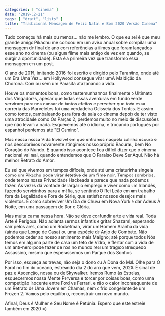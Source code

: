 ```yaml
---
categories: [ "cinema" ]
date: "2019-12-21"
tags: [ "draft", "lists" ]
title: "Tradicional Mensagem de Feliz Natal e Bom 2020 Versão Cinema"
---
```

Tudo começou há mais ou menos... não me lembro. O que eu sei é que
meu grande amigo Pikachu me colocou em um aviso anual sobre compilar uma
mensagem de final de ano com referências a filmes que foram lançados
esse ano no cinema (ou algum filme mais antigo de vez em quando, se surgir
a oportunidade). Esta é a primeira vez que transformo essa mensagem em
um post.

O ano de 2019, imitando 2016, foi escrito e dirigido pelo Tarantino,
onde até um Era Uma Vez... em Hollywood consegue virar umA Maldição
da Chorona. Com ou sem um Parasita atazanando a vida.

Houve os momentos bons, como testemunharmos finalmente o Ultimato dos
Vingadores, apesar que todas essas aventuras em fundo verde serviram
para nos cansar de tantos efeitos e perceber que toda essa correria das
Marveletes foi uma verdadeira Odisseia dos Tontos. E assim como tontos,
cambaleando para fora da sala do cinema depois de ter visto uma atrocidade
como Os Parças 2, perdemos muito no meio de discussões que não levam
a nada. Esquecemos até o idioma, e trocando português por espanhol
perdemos até "El Camino".

Mas nessa nossa Vida Invisível em que entramos naquela salinha escura
e nos descobrimos novamente atingimos nosso próprio Bacurau, bem No
Coração do Mundo. E quando isso acontece fica difícil dizer que
o cinema nacional vai mal, quando entendemos que O Paraíso Deve Ser
Aqui. Não há melhor Retrato do Amor.

Eu sei que vivemos em tempos difíceis, onde até uma criaturinha
singela como um Pikachu pode virar detetive de um filme noir. Tempos
sombrios, onde temos nossa Privacidade Hackeada e parece que nada
podemos fazer. Às vezes dá vontade de largar o emprego e viver como
um Irlandês, fazendo servicinhos para a máfia, se sentindo O Rei Leão
em um trabalho fora da Legalidade e Fora de Série, que satisfaz nossos
desejos mais violentos. É como sobreviver Um Dia de Chuva em Nova York
e dar Adeus À Noite, em uma passagem de Dor e Glória.

Mas muita calma nessa hora. Não se deve confundir arte e vida real. Toda
Arte é Perigosa. Não adianta sermos infantis e gritar Shazam!, esperando
sair pelos ares, como um Rocketman, virar um Homem Aranha da vida (ainda
que Longe de Casa) ou uma espécie de Anjo de Combate. Não podemos ceder
ao nosso sentimento mais Maligno; até porque todos Nós temos em alguma
parte de casa um teto de Vidro, e flertar com a vida de um anti-herói
pode fazer de nós no mundo real um trágico Brinquedo Assassino, mesmo
que esperássemos um Parque dos Sonhos.

Por isso, esqueça as trevas, não seja o dono ou A Dona do Mal. Olhe para
O Farol no fim do oceano, estreando dia 2 do ano que vem, 2020. É sinal
de paz e Ascenção, nossa ou de Skywalker. Iremos Rumo às Estrelas,
esquecermos nossa Mente Perversa e torcer por coisas boas, como uma
competição inocente entre Ford vs Ferrari, e não o calor inconsequente
de um Retrato de Uma Jovem em Chamas, nem o frio congelante de um Frozen
2. Vamos pelo equilíbrio, reconstruir um novo mundo.

Afinal, Deus é Mulher e Seu Nome é Petúnia. Espero que este estreie
também em 2020 =)
